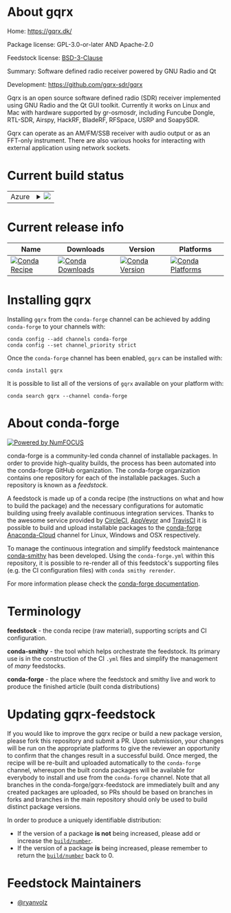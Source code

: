 About gqrx
==========

Home: https://gqrx.dk/

Package license: GPL-3.0-or-later AND Apache-2.0

Feedstock license: [BSD-3-Clause](https://github.com/conda-forge/gqrx-feedstock/blob/master/LICENSE.txt)

Summary: Software defined radio receiver powered by GNU Radio and Qt

Development: https://github.com/gqrx-sdr/gqrx

Gqrx is an open source software defined radio (SDR) receiver implemented using GNU
Radio and the Qt GUI toolkit. Currently it works on Linux and Mac with hardware
supported by gr-osmosdr, including Funcube Dongle, RTL-SDR, Airspy, HackRF,
BladeRF, RFSpace, USRP and SoapySDR.

Gqrx can operate as an AM/FM/SSB receiver with audio output or as an FFT-only
instrument. There are also various hooks for interacting with external application
using network sockets.


Current build status
====================


<table>
    
  <tr>
    <td>Azure</td>
    <td>
      <details>
        <summary>
          <a href="https://dev.azure.com/conda-forge/feedstock-builds/_build/latest?definitionId=9989&branchName=master">
            <img src="https://dev.azure.com/conda-forge/feedstock-builds/_apis/build/status/gqrx-feedstock?branchName=master">
          </a>
        </summary>
        <table>
          <thead><tr><th>Variant</th><th>Status</th></tr></thead>
          <tbody><tr>
              <td>linux_64_gnuradio_extra_pin</td>
              <td>
                <a href="https://dev.azure.com/conda-forge/feedstock-builds/_build/latest?definitionId=9989&branchName=master">
                  <img src="https://dev.azure.com/conda-forge/feedstock-builds/_apis/build/status/gqrx-feedstock?branchName=master&jobName=linux&configuration=linux_64_gnuradio_extra_pin" alt="variant">
                </a>
              </td>
            </tr><tr>
              <td>linux_64_gnuradio_extra_pin3.8.5</td>
              <td>
                <a href="https://dev.azure.com/conda-forge/feedstock-builds/_build/latest?definitionId=9989&branchName=master">
                  <img src="https://dev.azure.com/conda-forge/feedstock-builds/_apis/build/status/gqrx-feedstock?branchName=master&jobName=linux&configuration=linux_64_gnuradio_extra_pin3.8.5" alt="variant">
                </a>
              </td>
            </tr><tr>
              <td>linux_64_gnuradio_extra_pin3.9.5</td>
              <td>
                <a href="https://dev.azure.com/conda-forge/feedstock-builds/_build/latest?definitionId=9989&branchName=master">
                  <img src="https://dev.azure.com/conda-forge/feedstock-builds/_apis/build/status/gqrx-feedstock?branchName=master&jobName=linux&configuration=linux_64_gnuradio_extra_pin3.9.5" alt="variant">
                </a>
              </td>
            </tr><tr>
              <td>osx_64_gnuradio_extra_pin</td>
              <td>
                <a href="https://dev.azure.com/conda-forge/feedstock-builds/_build/latest?definitionId=9989&branchName=master">
                  <img src="https://dev.azure.com/conda-forge/feedstock-builds/_apis/build/status/gqrx-feedstock?branchName=master&jobName=osx&configuration=osx_64_gnuradio_extra_pin" alt="variant">
                </a>
              </td>
            </tr><tr>
              <td>osx_64_gnuradio_extra_pin3.8.5</td>
              <td>
                <a href="https://dev.azure.com/conda-forge/feedstock-builds/_build/latest?definitionId=9989&branchName=master">
                  <img src="https://dev.azure.com/conda-forge/feedstock-builds/_apis/build/status/gqrx-feedstock?branchName=master&jobName=osx&configuration=osx_64_gnuradio_extra_pin3.8.5" alt="variant">
                </a>
              </td>
            </tr><tr>
              <td>osx_64_gnuradio_extra_pin3.9.5</td>
              <td>
                <a href="https://dev.azure.com/conda-forge/feedstock-builds/_build/latest?definitionId=9989&branchName=master">
                  <img src="https://dev.azure.com/conda-forge/feedstock-builds/_apis/build/status/gqrx-feedstock?branchName=master&jobName=osx&configuration=osx_64_gnuradio_extra_pin3.9.5" alt="variant">
                </a>
              </td>
            </tr><tr>
              <td>win_64_gnuradio_extra_pin</td>
              <td>
                <a href="https://dev.azure.com/conda-forge/feedstock-builds/_build/latest?definitionId=9989&branchName=master">
                  <img src="https://dev.azure.com/conda-forge/feedstock-builds/_apis/build/status/gqrx-feedstock?branchName=master&jobName=win&configuration=win_64_gnuradio_extra_pin" alt="variant">
                </a>
              </td>
            </tr><tr>
              <td>win_64_gnuradio_extra_pin3.8.5</td>
              <td>
                <a href="https://dev.azure.com/conda-forge/feedstock-builds/_build/latest?definitionId=9989&branchName=master">
                  <img src="https://dev.azure.com/conda-forge/feedstock-builds/_apis/build/status/gqrx-feedstock?branchName=master&jobName=win&configuration=win_64_gnuradio_extra_pin3.8.5" alt="variant">
                </a>
              </td>
            </tr><tr>
              <td>win_64_gnuradio_extra_pin3.9.5</td>
              <td>
                <a href="https://dev.azure.com/conda-forge/feedstock-builds/_build/latest?definitionId=9989&branchName=master">
                  <img src="https://dev.azure.com/conda-forge/feedstock-builds/_apis/build/status/gqrx-feedstock?branchName=master&jobName=win&configuration=win_64_gnuradio_extra_pin3.9.5" alt="variant">
                </a>
              </td>
            </tr>
          </tbody>
        </table>
      </details>
    </td>
  </tr>
</table>

Current release info
====================

| Name | Downloads | Version | Platforms |
| --- | --- | --- | --- |
| [![Conda Recipe](https://img.shields.io/badge/recipe-gqrx-green.svg)](https://anaconda.org/conda-forge/gqrx) | [![Conda Downloads](https://img.shields.io/conda/dn/conda-forge/gqrx.svg)](https://anaconda.org/conda-forge/gqrx) | [![Conda Version](https://img.shields.io/conda/vn/conda-forge/gqrx.svg)](https://anaconda.org/conda-forge/gqrx) | [![Conda Platforms](https://img.shields.io/conda/pn/conda-forge/gqrx.svg)](https://anaconda.org/conda-forge/gqrx) |

Installing gqrx
===============

Installing `gqrx` from the `conda-forge` channel can be achieved by adding `conda-forge` to your channels with:

```
conda config --add channels conda-forge
conda config --set channel_priority strict
```

Once the `conda-forge` channel has been enabled, `gqrx` can be installed with:

```
conda install gqrx
```

It is possible to list all of the versions of `gqrx` available on your platform with:

```
conda search gqrx --channel conda-forge
```


About conda-forge
=================

[![Powered by
NumFOCUS](https://img.shields.io/badge/powered%20by-NumFOCUS-orange.svg?style=flat&colorA=E1523D&colorB=007D8A)](https://numfocus.org)

conda-forge is a community-led conda channel of installable packages.
In order to provide high-quality builds, the process has been automated into the
conda-forge GitHub organization. The conda-forge organization contains one repository
for each of the installable packages. Such a repository is known as a *feedstock*.

A feedstock is made up of a conda recipe (the instructions on what and how to build
the package) and the necessary configurations for automatic building using freely
available continuous integration services. Thanks to the awesome service provided by
[CircleCI](https://circleci.com/), [AppVeyor](https://www.appveyor.com/)
and [TravisCI](https://travis-ci.com/) it is possible to build and upload installable
packages to the [conda-forge](https://anaconda.org/conda-forge)
[Anaconda-Cloud](https://anaconda.org/) channel for Linux, Windows and OSX respectively.

To manage the continuous integration and simplify feedstock maintenance
[conda-smithy](https://github.com/conda-forge/conda-smithy) has been developed.
Using the ``conda-forge.yml`` within this repository, it is possible to re-render all of
this feedstock's supporting files (e.g. the CI configuration files) with ``conda smithy rerender``.

For more information please check the [conda-forge documentation](https://conda-forge.org/docs/).

Terminology
===========

**feedstock** - the conda recipe (raw material), supporting scripts and CI configuration.

**conda-smithy** - the tool which helps orchestrate the feedstock.
                   Its primary use is in the construction of the CI ``.yml`` files
                   and simplify the management of *many* feedstocks.

**conda-forge** - the place where the feedstock and smithy live and work to
                  produce the finished article (built conda distributions)


Updating gqrx-feedstock
=======================

If you would like to improve the gqrx recipe or build a new
package version, please fork this repository and submit a PR. Upon submission,
your changes will be run on the appropriate platforms to give the reviewer an
opportunity to confirm that the changes result in a successful build. Once
merged, the recipe will be re-built and uploaded automatically to the
`conda-forge` channel, whereupon the built conda packages will be available for
everybody to install and use from the `conda-forge` channel.
Note that all branches in the conda-forge/gqrx-feedstock are
immediately built and any created packages are uploaded, so PRs should be based
on branches in forks and branches in the main repository should only be used to
build distinct package versions.

In order to produce a uniquely identifiable distribution:
 * If the version of a package **is not** being increased, please add or increase
   the [``build/number``](https://docs.conda.io/projects/conda-build/en/latest/resources/define-metadata.html#build-number-and-string).
 * If the version of a package **is** being increased, please remember to return
   the [``build/number``](https://docs.conda.io/projects/conda-build/en/latest/resources/define-metadata.html#build-number-and-string)
   back to 0.

Feedstock Maintainers
=====================

* [@ryanvolz](https://github.com/ryanvolz/)

